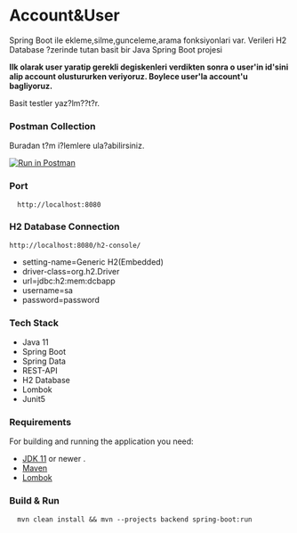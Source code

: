 # Account&User
Spring Boot ile ekleme,silme,gunceleme,arama fonksiyonlari var. Verileri H2 Database ?zerinde tutan basit bir Java Spring Boot projesi

**Ilk olarak user yaratip gerekli degiskenleri verdikten sonra o user'in id'sini alip account olustururken veriyoruz. Boylece user'la account'u bagliyoruz.**

Basit testler yaz?lm??t?r.

### Postman Collection
Buradan t?m i?lemlere ula?abilirsiniz.

[![Run in Postman](https://run.pstmn.io/button.svg)](https://app.getpostman.com/run-collection/eaec5ba68fd7b8f9eb66?action=collection%2Fimport)

### Port
```
  http://localhost:8080
```

### H2 Database Connection
```
http://localhost:8080/h2-console/
``` 

<ul>
    <li>setting-name=Generic H2(Embedded)</li>
    <li>driver-class=org.h2.Driver</li>
    <li>url=jdbc:h2:mem:dcbapp</li>
    <li>username=sa</li>
    <li>password=password</li>
</ul>

### Tech Stack
- Java 11
- Spring Boot
- Spring Data
- REST-API
- H2 Database
- Lombok
- Junit5

### Requirements

For building and running the application you need:
- [JDK 11](https://www.oracle.com/java/technologies/javase-jdk11-downloads.html) or newer .
- [Maven](https://maven.apache.org)
- [Lombok](https://projectlombok.org/)

### Build & Run

```
  mvn clean install && mvn --projects backend spring-boot:run
```
